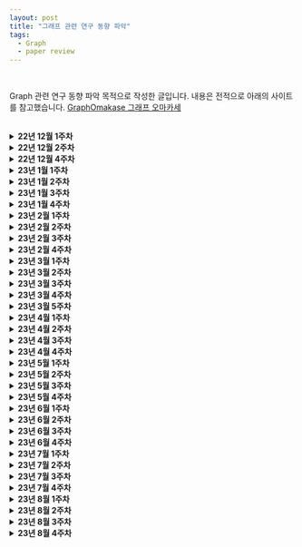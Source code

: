 ```yaml
---
layout: post
title: "그래프 관련 연구 동향 파악"
tags:
  - Graph
  - paper review
---
```


<br>

Graph 관련 연구 동향 파악 목적으로 작성한 글입니다. 내용은 전적으로 아래의 사이트를 참고했습니다. [GraphOmakase 그래프 오마카세](https://www.graphusergroup.com/tag/graphomakase/)

<br>

<details>
<summary><b>22년 12월 1주차</b></summary>
<div markdown="1">
    
  **Fair Multi-Stakeholder News Recommender System with Hypergraph ranking** [[https://arxiv.org/pdf/2012.00387.pdf](https://arxiv.org/pdf/2012.00387.pdf?ref=graphusergroup.com)]
  
  추천 시스템의 popularity bias라는 문제를 hypergraph 형태의 관계에 치중한 데이터를 활용해서 해소해보고자 시도한 논문
  
  **Social Recommendation System Based on Hypergraph Attention Network** [[https://downloads.hindawi.com/journals/cin/2021/7716214.pdf](https://downloads.hindawi.com/journals/cin/2021/7716214.pdf?ref=graphusergroup.com)]
  
  social 분야에서 hypergraph를 적용한 논문
  
  - 기존 graph 는 user-item, user-user와 같이 pair-wise하게 관계를 설정하고 추론하기에 복잡한 관계에 대해서는 한계점이 있다고 지적을 합니다. 그를 극복하기 위해 hypergraph 활용
  
  **Towards Better Link Prediction in Dynamic Graphs** [[https://medium.com/@shenyanghuang1996/towards-better-link-prediction-in-dynamic-graphs-cdb8bb1e24e9](https://medium.com/@shenyanghuang1996/towards-better-link-prediction-in-dynamic-graphs-cdb8bb1e24e9?ref=graphusergroup.com)]
  
  viz → dynamic network에서 엣지의 분포를 어떻게 시각화할지 고민하시던 분들에게 도움
  
  - TEA, TET plot 각각 2가지 시각화를 통해 dynamic network의 edge distribution 파악
  - 이를 통해, sampling strategy 를 기획하는것도 좋아보임
  - Dynamic network - link prediction 에 관심이 많으신 분들에게 도움
  
  **Weisfeiler and Leman Go Relational** [[https://arxiv.org/pdf/2211.17113.pdf](https://arxiv.org/pdf/2211.17113.pdf?ref=graphusergroup.com)]
  
  expressive-power, isomorphism checking
  
  그래프 데이터 특성상 모두 vertex 그리고 edge로 표현되기에, 직관적으로 바라보면 vertex가 내가 분석하려는 vertex인지, edge가 내가 분석하려는 edge인지 구별하기가 어렵습니다. 이 때, unique labeling, color 등 으로 판별을 할 수 있는 요소를 넣어줍니다.
  
  - isomorphism에 대해 궁금하셨으며, heterogeneous(이종그래프) modeling 에 대해 기획하고 있으신 분들이면 도움
  
  **Generalized Laplacian Positional Encoding for Graph Representation Learning** [[https://arxiv.org/pdf/2210.15956.pdf](https://arxiv.org/pdf/2210.15956.pdf?ref=graphusergroup.com)]
  
  임베딩 공간, 컴퓨터가 해당 데이터를 이해할 때 정보손실없이 잘 이해하게끔 돕기 위해 고안된 여러 방법 중 하나인 positional-encoding에 대해 이야기
  
  **A diffusion model for protein design** [[https://www.bakerlab.org/2022/11/30/diffusion-model-for-protein-design/](https://www.bakerlab.org/2022/11/30/diffusion-model-for-protein-design/?ref=graphusergroup.com)]
  
  60여장 가까이되는 백서를 통해 DDPM 즉, diffusion model with Graph(protein) 설명
  
  - Protein 관련해서 generated-model에 관심있으신 분들은 본 레퍼런스를 참조하셔서 진행하시면 많은 도움
  
  **LOG conference** [[https://logconference.org/](https://logconference.org/?ref=graphusergroup.com)]
  
  log conference, machine learning on graph에 특화된 컨퍼런스
  
  튜토리얼들을 주목해보시면 좋을것 같습니다. scalable-gnn , TF-GNN , symbol reasoning gnn 등 굉장히 practical 한 튜토리얼들이 여러분들을 기다리고 있습니다.

  <br>
    
</div>
</details>

<details>
<summary><b>22년 12월 2주차</b></summary>
<div markdown="1">    
    
  **Sequential Recommendation System 카카오 서비스 적용기** [[https://if.kakao.com/2022/session/8](https://if.kakao.com/2022/session/8?ref=graphusergroup.com)]
  
  웹툰(만화) , 브런치(글) 플랫폼에서 ‘sequential한 정보를 바탕으로 유저에게 추천을 해준다’라는 관점을 다룬 이야기
  
  - 웹툰, 브런치 각각의 도메인에 따라 time window 파라미터에 따라 모델의 성능이 좋아지고, 나빠지는지에 대한 이야기
  - 아래 GNN 을 접목한 추천시스템 레포가 있어 추가 전달드립니다. 도움되셨으면 합니다.
      - GNN with recsys [[https://github.com/wusw14/GNN-in-RS](https://github.com/wusw14/GNN-in-RS?ref=graphusergroup.com)]
  
  **Motifs-based Recommender System via Hypergraph Convolution and Contrastive Learning** [[https://arxiv.org/pdf/2109.00676.pdf](https://arxiv.org/pdf/2109.00676.pdf?ref=graphusergroup.com)]
  
  기존의 node-node(pair-wise) pattern mining이 아닌, node-(mutli)node pattern mining의 장점을 recommender system에서 활용해보고자 시도한 논문
  
  - purchase(특정 아이템을 동시에 구매하였으나, 교류가 없는 유저) , joint(특정 아이템을 동시에 구매하였으며, 교류가 있는 유저), social(평소 교류가 있는 유저들 모임) 3가지 종류의 모티프에서 발생하는 정보를 활용해서 추천시스템에 적용
  - 준지도학습 , 모티프 , 하이퍼그래프, 추천시스템 그리고 gnn 에 대해 관심있으신분들은 본 논문을 통해 컴팩트하게 이해하실 수 있을거라 생각되어 추천
  
  **Mining Social-Network Graphs** [[http://infolab.stanford.edu/~ullman/mmds/ch10n.pdf](http://infolab.stanford.edu/~ullman/mmds/ch10n.pdf?ref=graphusergroup.com)]
  
  practical graph mining , 복잡계 네트워크 혹은 그래프마이닝의 원론적인 테크닉으로부터 발생한 수치들이 어떻게 해석되는지에 대해 이해하고 싶으신 분들. (특히, 커뮤니티 디텍션 알고리즘 및 spectral clustering , lapalcian matrix 가 어떻게 활용되는지 궁금하신분들)
  
  - 양이 상당합니다. 마지막 부분의 conclusion 요약 버전을 읽어보신후, 관심있는 부분을 골라보시는걸 추천
  
  **Session-based Recommendation with Hypergraph Attention Networks** [[https://arxiv.org/abs/2112.14266](https://arxiv.org/abs/2112.14266?ref=graphusergroup.com)]
  
  세션마다의 정보들을 하이퍼그래프 형태로 만들어 준 뒤, 추천시스템에 활용해보는 논문
  
  - Session-based task: 유저가 다음 세션에 어떤 행동 (구매 , 찜 등) 을 할지 이전 세션에서의 유저 행동을 분석해서 추론하는 문제
  - 이 때 세션에서 발생하는 정보를 contextual information이라 부름
  - Session-based 과 hypergraph combinatioin, dynamic graph vs. hypergraph 관점에 대해 호기심이 있으신 분들에게 추천
  
  **You Can Have Better Graph Neural Networks by Not Training Weights at All: Finding Untrained GNNs Tickets** [[https://openreview.net/forum?id=dF6aEW3_62O](https://openreview.net/forum?id=dF6aEW3_62O&ref=graphusergroup.com)]
  
  untrained subnetwork 를 efficient 하게 추출하는 방법을 제안한 논문
  
  모델의 weight가 잘 학습된 subnetwork를 찾는 방식에 대해 언급
  
  - graph 데이터 측면에서의 한계점인 sparsity 을 극복하면서 어떻게 성능을 유지하는지에 대한 방법 또한 언급
  
  **굉장히 흥미로운 논문인지라 관심사 불문하고 한 번 읽어보시는 것을 추천드립니다.**
  
  - 현업에서 GNN 을 적용하기 위해 최적의 network 만을 추출하는 것에 관심있으신분들 , over-smoothing 문제 때문에 골머리를 앓고 계시는 분들 에게 추천
  
  **Neighborhood-aware Scalable Temporal Network Representation Learning** [[https://openreview.net/pdf?id=EPUtNe7a9ta](https://openreview.net/pdf?id=EPUtNe7a9ta&ref=graphusergroup.com)]
  
  - link prediction 에서 고질적인 문제죠. temporary, time-wise 등 시간에 따라 변형되는 그래프의 structural information 을 어떻게 다룰것인지에 대해 다룬 논문
  - dynamic graph representation learning 그리고 link prediction task 에 대해 관심있으신분들에게 추천

  <br>
    
</div>
</details>

<details>
<summary><b>22년 12월 4주차</b></summary>
<div markdown="1">     
    
  **TGL: A General Framework for Temporal GNN Training on Billion-Scale Graphs**
  
  billion-scale 을 가진 그래프들을 어떻게 학습하고 추론할지에 대해 많이 고민하실텐데요. 그 가이드라인 , 레퍼런스로써 좋은 참고서가 될 논문
  
  - node memory, attention aggregator, temporal sampler 그리고 multi-gpu(parallel-sampling)을 어떻게 하는지등 현업에서 마주하실 많은 고민들을 본 논문에서 명쾌하게 풀어내고 있습니다.
  - 논문을 읽다보시면, binary search, pointer 등의 데이터 자료구조 측면에서 접근하는 섹션이 간간이 있기에 디테일한 이해를 원하신다면 잠시 데이터 자료구조를 복습하고 오시는걸 추천
  
  **APAN: Asynchronous Propagation Attention Network for Real-time Temporal Graph Embedding**
  
  MLops 관련 lecture 인 cs329S 공부 중 발견한 논문입니다. 저도 내년 사이드 프로젝트로 gnn with web deployment해보는 게 목표라 되게 반가웠고, 독자분들 절반가까이 현업에 계신분들이시기에 도움되실거라 생각되어 준비
  
  ‘since users cannot tolerate the high latency of neighbor query in a giant graph database, deploying a synchronous CTDG model in online payment platform is almost worthless’ 라는 어절을 논문에 명시해놓은만큼 산업 관점에서 잘 풀어낸 논문
  
  **Residual Network and Embedding Usage: New Tricks of Node Classification with Graph Convolutional Networks**
  
  node-classification 에서의 Efficiency trick들을 모아놓은 논문
  
  baseline 을 구현 후 성능이 마음에 들지 않을 때 참고하시면 좋을 논문
  
  **Pay Attention to MLPs**
  
  transformer 구조가 딥러닝 model에서 hegemony 를 가지고 있다고 표현해도 과언이 아닐만큼 많은 산업에서 활용되고 있음
  
  transformer의 핵심 정보인 positional encoding을 spatial gating unit이라는 개념으로 대체한다는 아이디어가 주인 논문
  
  **Large Scale Learning on Non-Homophilous Graphs: New Benchmarks and Strong Simple Methods**
  
  복잡계 네트워크에서 네트워크 데이터 분석할 때, 주로 활용되는 지표 중 하나인 homophily를 large scale gnn에 차용한 논문
  
  homophily에 의존적인 데이터들은 주변 이웃의 정보로부터 많은 영향을 받는다는 문제를 해결하기위해, 노드의 정보와 그래프 구조적 정보를 각각 독립 적용한다는게 본 아이디어의 핵심
  
  - **homophily**를 간단하게 말씀드리면, ‘유유상종’ 이라고 보시면 되겠습니다. 이를 네트워크 데이터에서 생각해보면 ‘비슷한 사람(노드)들 끼리는 연결(link)되어 있을것이다.’ 라고 가정하며 측정하는 지표

  <br>
    
</div>
</details>

<details>
<summary><b>23년 1월 1주차</b></summary>
<div markdown="1">    
    
  **Scalable Graph Transformers for Million Nodes**
  
  message passing을 hopbyhop으로 진행하며 information resort 가 필요한 gnn 대비(local feature aggregation), all feature aggregation이 가능한 graph transformer는 local + global feature aggregation이 모두 가능하단 거죠. 이를 통해, “over-squashing 문제와 graph task flexibility 에서 강력하다.”라고 말합니다.
  
  - 논문을 구체적으로 이해하기 위해서는 Transformer, Performer, gumble-softmax, etc.. 수학적인 테크닉이 많이 반영되어있기에, ‘이런 아키텍쳐가 있구나~ 그래프의 global feature를 반영하기 위해 다양한 시도들이 있구나’라는 측면으로 가볍게 보시는 걸 추천
  
  **BGL: GPU-Efficient GNN Training by Optimizing Graph Data I/O and Preprocessing**
  
  GPU-efficient를 위해 feature retrieving과 subgraph sampling(neighborhood sampling)을 어떻게 할 것인가에 대해 기술한 논문
  
  - data I/O size (batch 마다 subgraph 를 가져오고 , 그 subgraph 의 node feature를 가져와야 함)는 굉장히 큰 반면에, 모델 (GraphSAGE는 node sampling 이후 mean 등 parameter가 적음.)은 가볍다. 그렇기에 huge gap이 발생하면서 효율적으로 연산하지 못한다는 것을 문제로 정의하고, 그것을 해결하기 위한 방식을 제안
  - 내용이 워낙 방대하고, 컴퓨터 공학에 대한 사전 지식이 많이 필요하여 읽으실 때 다소 지루하시고 어렵다고 생각하실 수도 있겠습니다. 허나, 그만큼 최적화에 대한 지식을 잘 나타낸 아이디어로써 충분한 가치가 있기에 graph, scalability 등에 관심 있으신 분들은 읽어보시는 걸 추천
  
  **Using Graph Learning for Personalization**
  
  Graph를 Recommender system 에 적용하면 어떤 점이 유리한지 그리고 해외 유수 기업들은 어떻게 적용을 하고 있는지에 대해 친절하게 설명
  
  - GNN이 많은 관심을 받고 있는데 왜 유독 추천 시스템에서 많이 언급되는가?라는 호기심이 있으신 분들에게 추천
  
  **Chartalist: Labeled Graph Datasets for UTXO and Account-based Blockchains**
  
  블록체인의 transparency database의 형태가 결국 linked list 이기에, 연결로써 자산들의 흐름을 분석할 수 있다는 거죠. 그리하여, graph 의 장점인 노드-노드를 지갑-지갑 등으로 맵핑해서 활용하면 효율적이기에 주로 graph 측면으로 접근하곤 합니다.
  
  - financial network analysis를 해보고 싶었으나 여러 한계들 때문에 보류하셨던 분들에게 좋을 것 같습니다.
  
  **ItemSage: Learning Product Embeddings for Shopping Recommendations at Pinterest**
  
  산업에서 적용하고 있는 gnn 의 대표적 사례인 ‘PINSAGE’에 대해 다들 알고 계실텐데요. 그 모델을 좀 더 향상시키기 위해 트랜스포머 구조를 차용한 아이디어
  
  **Next-item Recommendation with Sequential Hypergraphs**
  
  추천 영역에서 하이퍼그래프가 어떤식으로 활용이 되는지를 기술
  
  - 유저의 행동 발생 전/후에 대해서의 중요성에 대해 언급하며, 그 전/후(window , Time Granularity) 를 파악하는게 핵심이며, 그 context를 하이퍼그래프를 통해 추출하는것이 좋다 라고 주장

  <br>
    
</div>
</details>

<details>
<summary><b>23년 1월 2주차</b></summary>
<div markdown="1">
    
  **Anomaly Detection in Multiplex Dynamic Networks: from Blockchain Security to Brain Disease Prediction** [[https://openreview.net/pdf?id=UDGZDfwmay](https://openreview.net/pdf?id=UDGZDfwmay&ref=graphusergroup.com)]
  
  Anomaly detection with GNN 아이디어 입니다. brain, blockchain, 추천, 협업 에서 발생하는 anomaly edge interaction을 unsupervised manner로 해결해본다가 논문의 노벨티
  
  - 되게 심플한 아이디어 입니다. 현업에서 구현하기에도 별 무리없어보이기에, anomaly deteciton with gnn에 대한 니즈가 있으신분들을 이를 베이스라인으로 잡고 진행해보시는게 어떨까 싶네요.
  
  **Influencer Detection with Dynamic Graph Neural Networks** [[https://openreview.net/pdf?id=LJeEO2lC_6](https://openreview.net/pdf?id=LJeEO2lC_6&ref=graphusergroup.com)]
  
  비즈니스 관점에서 dynamic graph를 어떻게 활용해볼 것인지에 대한 고민을 토대로 gnn을 활용한 사례 및 아이디어
  
  **Time-Evolving Conditional Character-centric Graphs for Movie Understanding** [[https://openreview.net/pdf?id=NXnSr_uXgh](https://openreview.net/pdf?id=NXnSr_uXgh&ref=graphusergroup.com)]
  
  데이터 적용 도메인이 특이한 논문입니다. ‘특정 비디오 내에서 사물 과 사람 간의 관계’를 그래프로 표현하여 VQA(video question answering) 문제를 해결해보고자 접근한 논문
  
  - 그래프 형식의 데이터 뿐만 아니라, 텍스트 이미지 등의 데이터로부터 관계를 부여하여 성능향상을 꾀하는 아이디어들이 유명 학회에서 심심치 않게 보이곤 하는데요. 그만큼 데이터 간의 edge(관계)를 어떻게 부여해야 합리적인지 효과적인지에 대한 논의 또한 중요해 보입니다. 주로 attention score를 통해 그 중요도를 산출하고 edge를 generation해주곤 하는데요. 관심있으신분들은 [zero-shot knowledge graph vqa] 키워드로 검색해보시는걸 추천드립니다.
  
  **Hypernetwork science via high-order hypergraph walks** [[https://epjdatascience.springeropen.com/articles/10.1140/epjds/s13688-020-00231-0](https://epjdatascience.springeropen.com/articles/10.1140/epjds/s13688-020-00231-0?ref=graphusergroup.com)]
  
  하루에 모두 정독하기보다 하이퍼그래프를 분석 그리고 예측으로 활용해보고 싶다 하실때, 필요한 부분만 보시는걸 추천
  
  - network science 측면에서 자주 언급되는 centrality measurement, component 등과 같은 요소들이 그대로 적용되어 있으며, 그 요소들의 값이 산출되었을 때 어느 의미를 가지고 있는지, 그리고 pair-wise(vanilla network)일 때랑 어느 차이가 있는지 등을 잘 설명
  
  **PyTorch + Rapids RMM: Maximize the Memory Efficiency of your Workflows** [[https://medium.com/rapids-ai/pytorch-rapids-rmm-maximize-the-memory-efficiency-of-your-workflows-f475107ba4d4](https://medium.com/rapids-ai/pytorch-rapids-rmm-maximize-the-memory-efficiency-of-your-workflows-f475107ba4d4?ref=graphusergroup.com)]
  
  Rapids 계열 라이브러리를 활용하곤 있으나, 간간이 등장하는 OOM 문제를 겪는 분들에게 도움이 될만한 글
  
  - 특히, gnn를 활용해서 multi-modal learning를 진행하시려는 분들은 각기 다른 feature들을 node feature혹은 edge feature로 주입하는과정을 겪으실 텐데요. 이 때, 활용하시면 좋을 것 같습니다.

  <br>
    
</div>
</details>

<details>
<summary><b>23년 1월 3주차</b></summary>
<div markdown="1">
    
  **Examining graph neural networks for crystal structures: limitations and opportunities for capturing periodicity** [[https://arxiv.org/abs/2208.05039](https://arxiv.org/abs/2208.05039?ref=graphusergroup.com)]
  
  원자 배열의 중요성에 대해 강조하며 material 산업에서의 GNN의 역할에 대해 논의
  
  - 과연 GNN이 기존 human-designed descriptors의 특성 정량화를 잘 할 것인지가 주 research question
  - material, physics에 관심있는 분들이 보시면 좋을 논문 같습니다. 왜 gnn이 lattice 구조에서 강한가부터 시작해서 어떤 요소들이 prediction에 유리한지와 같은 전반적인 청사진을 파악하기에 좋은 논문이라 생각
  
  **On the Ability of Graph Neural Networks to Model Interactions Between Vertices** [[https://arxiv.org/abs/2211.16494](https://arxiv.org/abs/2211.16494?ref=graphusergroup.com)]
  
  기존에는 어떤 vertex가 removed되었을 때, prediction performance가 오르고 내리고를 관찰하며 중요도를 산정했다면, 본 논문에서는 verte를 연결하는 edge의 중요도를 산정하기 위한 아이디어를 제시
  
  - Walk Index Sparsification(WIS) 라는 아이디어
  - large graph dataset (w GNN model training) 을 효율적으로 적용하기 위해 고민하고 계신 분들에게 도움
  
  **Temporal Graph Learning in 2023** [[https://towardsdatascience.com/temporal-graph-learning-in-2023-d28d1640dbf2](https://towardsdatascience.com/temporal-graph-learning-in-2023-d28d1640dbf2?ref=graphusergroup.com)]
  
  dynamic, temporal graph의 기본서라 생각해도 될만큼 핵심 내용들을 잘 정리해놓은 포스팅입니다.
  
  - 그래프 형태의 데이터에서 시간에 대한 정보도 반영되어 있을 때, 어떤 접근법이 좋을지 고민하고 계신 분들에게 도움
  
  **Multi-behavior Recommendation with Graph Convolutional Networks** [[https://peterjin.me/Multi-behaviour](https://peterjin.me/Multi-behaviour?ref=graphusergroup.com) Recommendation with Graph Convolutional Networks.pdf]
  
  유저의 다양한 행동들을 그래프 형태로 표현하여 추천시스템에 활용
  
  - 다양한 행동들이라 함은 정의하기에 따라 무수히 많겠으나 여기에선 click, cart, purchase 3가지만을 선정하여 적용
  - 이 논문에서 주의깊게 보면 좋을 포인트는 1. 다양한 행동들이 유저의 추천에 어떻게 기여하는가에 대한 논리 전개 2. user-item graph 뿐만아니라, item-item graph를 설계하여 대체재, 보완재 측면으로 접근하는 논리 이상 두 가지를 유의깊게 보시고 적용하시면 좋을 것 같습니다.

  <br>
    
</div>
</details>
    
<details>
<summary><b>23년 1월 4주차</b></summary>
<div markdown="1">    
    
  **Static and dynamic robustness**(출처 : Boccaletti, Stefano, et al. "Complex networks: Structure and dynamics." *Physics reports* 424.4-5 (2006): 175-308.APA)
  
  네트워크 지식 중 ‘robustness’에 대한 설명 
  
  **Graph Fusion in Reciprocal Recommender Systems** [[https://ieeexplore.ieee.org/stamp/stamp.jsp?arnumber=10025747](https://ieeexplore.ieee.org/stamp/stamp.jsp?arnumber=10025747&ref=graphusergroup.com)]
  
  reciprocal recommender system
  
  이커머스에서의 추천시스템은 유저-아이템 간의 ‘클릭’ 여부를 label로 두고 prediction 했다면, reciprocal recommender system 는 유저-유저 간의 ‘matching’ 여부를 label 로 둡니다. 상호작용이 발생하느냐 아니냐 로 구별하실수 있을거 같네요.
  
  - 아이디어가 심플하고 흥미로워서 소개시켜 드립니다. 특히, negative sampling 을 여기에선 어떻게 했을지 유념하시면서 논문 보시는걸 추천
  
  **Feature selection: Key to enhance node classification with graph neural networks** [[https://ietresearch.onlinelibrary.wiley.com/doi/pdf/10.1049/cit2.12166](https://ietresearch.onlinelibrary.wiley.com/doi/pdf/10.1049/cit2.12166?ref=graphusergroup.com)]
  
  GNN의 성능을 높이고자 selector과 classifier model를 joint learning하는 아키텍쳐를 제안
  
  - 본 논문의 재미 포인트는 머신러닝 입문에서 주로 배우는 lasso RFE 등을 feature selection baseline 으로 두고 실험비교를 하는 파트
  - 참고로 future work에서 저자가 한계점을 언급하는 부분이 있는데, 한 번 재미삼아 구현해보시는 걸 추천
  
  **Everything is Connected: Graph Neural Networks** [[https://arxiv.org/pdf/2301.08210.pdf](https://arxiv.org/pdf/2301.08210.pdf?ref=graphusergroup.com)]
  
  GNN 의 핵심을 담아놓은 논문입니다. 평소 주변분들에게 GNN이 무엇인지 설명하고 싶으셨던 분들이 참고하시면 너무나도 좋을 리소스
  
  - GNN의 한계점부터 왜 graph data 인지 그리고 gnn 을 공부하고 있는데 자꾸 expressive power 라는 단어가 나오는지 의문이 있으셨던 분들이시라면 그 호기심을 단번에 해소해 줄 논문
  - 역시 고수답게 어려운 개념들을 명쾌하고 간결하고 무엇보다도 쉽게 설명되어 있어 두고 두고 되새김할 논문이라 생각
  
  **Understanding Graph based similarity: Simrank, Simrank++** [[https://medium.com/@ksdave/understanding-graph-based-similarity-simrank-simrank-91619c88c336](https://medium.com/@ksdave/understanding-graph-based-similarity-simrank-simrank-91619c88c336?ref=graphusergroup.com)]
  
  structural similarity의 대명사 Simrank가 업그레이드
  
  **Simrank**: 노드간 neighbor/connection 가 얼마나 비슷한지 측정
  
  - link analysis 하실때, pagerank 를 baseline 으로 importance 측정하셨던 분들에게 재미난 소식이 될 수도 있겠네요! Simrank 한 번 적용해보시는 걸 추천
  
  **conference** [[https://www2023.thewebconf.org/program/tutorials/](https://www2023.thewebconf.org/program/tutorials/?ref=graphusergroup.com)]
  
  너무나도 재밌는 튜토리얼들이 한가득인 WWW2023 소식
  
  하이퍼그래프 definition부터 application까지 broadly한 범위를 다룹니다
  
  추가로, Continual graph learning. , Lifelong learning Cross-domain Recommender Systems. Towards Out-of-Distiribution Generalization on Graphs. 튜토리얼까지
  
  **시즌한정메뉴. BIG GRAPH DATA with PyG** [[https://towardsdatascience.com/building-efficient-custom-datasets-in-pytorch-2563b946fd9f](https://towardsdatascience.com/building-efficient-custom-datasets-in-pytorch-2563b946fd9f?ref=graphusergroup.com)]
  
  1. 노드와 노드가 어떻게 연결되어있는지 src, dst 2가지 컬럼으로 구성되어있는 edge csv 파일
  2. 노드가 어떤 feature 을 가지고 있는지 node csv 파일
  
  간단하지만, 대용량 파일을 한꺼번에 올리려고 시도하실때 OOM 오류와 만나게 됩니다.
  
  이전 load csv 에서는 load 해주고 Data 형태로 바꿔주는 과정에서 OOM이 발생하는데요. 그 과정을 효율적으로 진행하기 위해 InMemoryDataset방식을 활용합니다.
  
  - customized dataset이 이해가 잘 안된다 싶으시면 이 블로그를 추천드립니다. 특히 Dataset, Dataloader 이 뭐가 다르며, 무슨 요소때문에 memory efficient가 되는지 유념하시면서 보시는 걸 추천

  <br>
    
</div>
</details>

<details>
<summary><b>23년 2월 1주차</b></summary>
<div markdown="1">
    
  static and dynamic robustness Dynamic 편
  
  **NodeAug: Semi-Supervised Node Classification with Data Augmentation** [[https://dl.acm.org/doi/abs/10.1145/3394486.3403063](https://dl.acm.org/doi/abs/10.1145/3394486.3403063?ref=graphusergroup.com)]
  
  그래프에서의 데이터 증강
  
  - node attribute와 graph structure를 변형해주며 graph augmentation 진행
  - subgraph mini-batch training을 통해 large graph에서 어떤 식으로 training하면 좋을지에 대한 이야기
  - 모든 data agumentation 이 만능이 아니라는 관점을 견지하시고 보시면 재밌는 아이디어까지 이어질 것 같습니다 🙂
  
  **ByteGraph: A Graph Database for TikTok**
  
  [[https://www.mydistributed.systems/2023/01/bytegraph-graph-database-for-tiktok.html?m=1](https://www.mydistributed.systems/2023/01/bytegraph-graph-database-for-tiktok.html?m=1&ref=graphusergroup.com)]
  
  많은 실시간 데이터를 관리하기 위해 직접 만든 데이터베이스 소개 **(ByteGraph)**
  
  - Low latency, high scalability 두 조건들을 만족하기 위해 1. Edge-tree 2. Adaptive optimization 3. geographic replication 요소들을 중점으로 데이터베이스 설계
  - Production 레벨에서 중요한 high scalablilty , low latency 요소를 어떻게 설계하는지 궁금하셨던 분들에게 유용한 레퍼런스
  
  **NFT Wash Trading in the Ethereum Blockchain** [[https://arxiv.org/pdf/2212.01225.pdf](https://arxiv.org/pdf/2212.01225.pdf?ref=graphusergroup.com)]
  
  유저 간 담합을 통해 NFT의 가격을 상승시키는 행위가 주로 어떤 식으로 나타나는지에 대해 다룬 논문
  
  - 복잡계 네트워크 지식 활용됨
  - overview를 잘 기술한 논문
  
  **ZeRO: Memory Optimizations Toward Training Trillion Parameter Models** [[https://arxiv.org/pdf/1910.02054.pdf](https://arxiv.org/pdf/1910.02054.pdf?ref=graphusergroup.com)]
  
  parallelism에 대해 논의하며 과연 data parallelism이 model training에 긍정적인 영향을 줄 것인가에 대해 논의하는 논문
  
  - Pipeline parallelism , Model parallelism , Cpu offloading 등 전문가들의 다양한 실험과 해석들이 총 집합
  
  **big graph with 모델**
  
  모델을 통해 big graph 를 다루는 방식
  
  **Recent Advances in Efficient and Scalable Graph Neural Networks** [[https://www.chaitjo.com/post/efficient-gnns/#scalable-and-resource-efficient-gnn-architectures](https://www.chaitjo.com/post/efficient-gnns/?ref=graphusergroup.com#scalable-and-resource-efficient-gnn-architectures)]
  
  feature aggregation 에서 과도한 memory overhead 가 발생하므로 그것들을 pre-computation 해서 MLP (linear-layer) 에 태우면 light 하다 라는 맥락
  
  - GNN ML 엔지니어가 목표라면 필독 해야할 블로그
      - 다양한 엔지니어링 스킬 그리고 practical 그래프 임베딩 논문들 수록

  <br>
    
</div>
</details>
    
<details>
<summary><b>23년 2월 2주차</b></summary>
<div markdown="1">    
    
  **Unleashing ML Innovation at Spotify with Ray** [[https://engineering.atspotify.com/2023/02/unleashing-ml-innovation-at-spotify-with-ray/](https://engineering.atspotify.com/2023/02/unleashing-ml-innovation-at-spotify-with-ray/?ref=graphusergroup.com)]
  
  Graph learning 을 recommendation system 에 어떻게 적용하고 있는지 궁금하고 계셨을 분들에게 도움이 되겠네요. RAY + PyG 의 형태로 활용됩니다.
  
  - Production level에서 GNN이 활용되기 어려울거라 생각했던 이유들인 subgraph sampling, batch training이 Ray를 통해 해결해서 실제 배포까지 된다는 사실
  
  **Search behavior prediction: A hypergraph perspective** [[https://www.amazon.science/publications/search-behavior-prediction-a-hypergraph-perspective](https://www.amazon.science/publications/search-behavior-prediction-a-hypergraph-perspective?ref=graphusergroup.com)]
  
  bipartite graph: 고객이 쇼핑을 하며 무슨 행동을 하는지 표현할 때 효과적인 구조
  
  - Disassortative, Long-Tail Distribution 문제를 해결하고자 시도
  - 추천시스템에서 hypergraph를 도입하는 추세
  
  **Kumo - why graph is advantage in FDS industry** [[https://kumo.ai/ns-newsarticle-using-graph-learning-to-combat-fraud-and-abuse](https://kumo.ai/ns-newsarticle-using-graph-learning-to-combat-fraud-and-abuse?ref=graphusergroup.com)]
  
  Kumo, FDS에서 왜 Graph가 적절한지에 대해 이야기
  
  - Rule based → traditiaonl ML → Graph 까지 기술이 잘 되어있습니다.
  
  **T2-GNN: Graph Neural Networks for Graphs with Incomplete Features and Structure via Teacher-Student Distillation** [[https://arxiv.org/pdf/2212.12738.pdf](https://arxiv.org/pdf/2212.12738.pdf?ref=graphusergroup.com)]
  
  경량화 엔지니어링 스킬 중 Knowledge distillation를 GNN에 어떻게 대입하는지에 대해 이야기
  
  - knowledge distillation task에서는 node feature를 잘 나타내는게 중요하다라는 사실을 실험 결과를 근거로 알 수 있습니다.
  
  **Complex systems in the spotlight: next steps after the 2021 Nobel Prize in Physics** [[https://iopscience.iop.org/article/10.1088/2632-072X/ac7f75/pdf](https://iopscience.iop.org/article/10.1088/2632-072X/ac7f75/pdf?ref=graphusergroup.com)]
  
  재미로 보시면 좋을거 같네요. 복잡계 네트워크의 next step 에 대해 물리학계에서 저명한 분들이 언급하신 내용입니다.
  
  - 향후 학계가 어떤식으로 흘러갈지 유추할 수 있는 힌트들이 마구마구 적혀있기에, 연구 방향성을 잡으실 때 유용하실거라 생각되네요.
  
  **Big graph with 리소스**
  
  **Quiver** [[https://github.com/quiver-team/torch-quiver](https://github.com/quiver-team/torch-quiver?ref=graphusergroup.com)] [[https://www-fourier.ujf-grenoble.fr/~mbrion/notes_quivers_rev.pdf](https://www-fourier.ujf-grenoble.fr/~mbrion/notes_quivers_rev.pdf?ref=graphusergroup.com)]
  
  PyG base performance 를 대폭 향상시킨 프로젝트
  
  - 1. GPU accelerated(NVIDIA 네트워크 통신 최적화) 2. torch-Quiver 만의 그래프 데이터 구조 3. 효율적인 aggregation 을 위한 알고리즘 4. 최적화된 그래프 알고리즘 등이 그 성능 향상의 비법
  
  **PyG-lib** [[https://pyg-lib.readthedocs.io/en/latest/modules/ops.html](https://pyg-lib.readthedocs.io/en/latest/modules/ops.html?ref=graphusergroup.com)]
  
  pyg-lib 와 torch-scatter, gather 은 모두 pip install 로 설치하면 적용되는 low-level module입니다. 허나 pyg-lib를 활용하게 된다면 더욱 gpu 친화적인 low-level로써 성능 향상을 기대할 수 있습니다.
  
  **Memory-Efficient Aggregations** [[https://pytorch-geometric.readthedocs.io/en/latest/advanced/sparse_tensor.html](https://pytorch-geometric.readthedocs.io/en/latest/advanced/sparse_tensor.html?ref=graphusergroup.com)]
  
  dense-graph 나 large-graph 에서 gather-scatter 은 물리적으로 메모리 공간을 많이 차지합니다. 이를 sparse-tensor[[https://arxiv.org/abs/1803.08601](https://arxiv.org/abs/1803.08601?ref=graphusergroup.com)] 활용해서 해결합니다.
  
  **EXACT: Scalable Graph Neural Networks Training via Extreme Activation Compression** 
  
  [[https://openreview.net/forum?id=vkaMaq95_rX](https://openreview.net/forum?id=vkaMaq95_rX&ref=graphusergroup.com)] [code: [https://github.com/warai-0toko/Exact](https://github.com/warai-0toko/Exact?ref=graphusergroup.com)]
  
  Quantized를 통해 데이터를 압축시켜줌으로서, 성능 개선을 이끌어냅니다.

  <br>
    
</div>
</details>
    
<details>
<summary><b>23년 2월 3주차</b></summary>
<div markdown="1">     
    
  **Graph Neural Networks Go Forward-Forward modeling** [[https://arxiv.org/pdf/2302.05282.pdf](https://arxiv.org/pdf/2302.05282.pdf?ref=graphusergroup.com)]
  
  ‘Backward 를 Forward 로 대체한다’라는 참신한 아이디어를 적용한 논문
  
  - 본 논문의 핵심: 1. label encoding 2. Goodness function of a graph 3. Inference without backprop
  - large , big 같은 대용량 학습 트렌드에서 새로운 관점을 제시할 수 있는 논문
  
  **On the Connection Between MPNN and Graph Transformer** [[https://arxiv.org/abs/2301.11956](https://arxiv.org/abs/2301.11956?ref=graphusergroup.com)]
  
  Why graph transformer? 라는 질문에 답할 수 있는 여러 테크닉들이 담겨있습니다. 더불어, Graph Transformer 관점들을 적용한 GPS , Graphhormer 등 sota 들과 비교한 부분이 흥미롭습니다.
  
  - graph transformer 를 기반으로 논문을 작성하고 싶으시거나 , 왜 Transformer 에서 positional encoding , self attention 가 중요한지 궁금하거나 수학적으로 음미하고 싶으신 분들께서 보시면 좋을 논문
  
  **A GENERALIZATION OF VIT/MLP-MIXER TO GRAPHS** [[https://arxiv.org/pdf/2212.13350.pdf](https://arxiv.org/pdf/2212.13350.pdf?ref=graphusergroup.com)]
  
  graph 분야에서 중요하게 생각되는 over-squashing , long-range dependency 두가지 문제를 MLP mixer 기술로 해결해보고자 시도
  
  - 여러모로 기발한 기술들이 많이 들어간 논문
  
  **An Introduction to Topological Data Analysis: Fundamental and Practical Aspects for Data Scientists** [[https://www.frontiersin.org/articles/10.3389/frai.2021.667963/full](https://www.frontiersin.org/articles/10.3389/frai.2021.667963/full?ref=graphusergroup.com)]
  
  네트워크 분석을 통해 topology를 해석하는 방식이 아닌 위상 수학 topology analysis를 통해 topology를 어떻게 접근하는지에 대한 자료
  
  - 아마도 3D + graph를 공부하시는 분들에게 많은 도움

  <br>
    
</div>
</details>

<details>
<summary><b>23년 2월 4주차</b></summary>
<div markdown="1">
    
  **Breaking the Limit of Graph Neural Networks by Improving the Assortativity of Graphs with Local Mixing Patterns** [[https://arxiv.org/pdf/2106.06586.pdf](https://arxiv.org/pdf/2106.06586.pdf?ref=graphusergroup.com)]
  
  동질성(Assortativity)
  
  - data-centric 관점에서 잘 풀어 놓은 논문입니다. 다 읽어보고 나시면 graph embedding model이 아닌 graph pattern, graph distribution 그리고 graph modeling이 얼마나 중요한지에 대해 체감하시게 될 거라 생각됩니다.
  - GNN vs. local assortativity라는 섹션에서 모델 vs. 데이터 관점에서 접근한 굉장히 흥미로운 부분도 존재
  - GNN도 좋지만, 학습하는 데이터에 대한 중요성 garbage in, garbage out을 다시 한 번 깨닫게 하는 논문
  
  **GraphPrompt: Unifying Pre-Training and Downstream Tasks for Graph Neural Networks** [[https://arxiv.org/pdf/2302.08043.pdf](https://arxiv.org/pdf/2302.08043.pdf?ref=graphusergroup.com)]
  
  chatGPT 붐으로 인해 프롬프트 엔지니어링이 이전 대비 굉장한 관심을 받고 있는 추세인 가운데 그래프 분야에서도 프롬프트 엔지니어링 스킬을 적용한 논문이 등장
  
  - Pre-training weight를 활용하기 위한 스킬인 fine-tuning 이 자연어 처리 분야에서는 잘 작동하나, 그래프 분야에서는 만족할만한 성능을 이끌어내지 못했음을 한계점으로 언급하며 prompt 컨셉을 제시
  - 그래프 분야에서 pretraining 이란 MPNN 모델 기반으로 모든 노드 링크 그래프 3가지 방식을 모두 학습해주는 방식이 정석처럼 여겨지곤 했었는데요. 여기에서도 노드 링크 그래프 structure wise 라는 관점을 동일하나, pattern specific 을 위해 vector similarity 를 활용한 아이디어가 참신하다고 생각되는 논문입니다.
  
  **Simplifying Subgraph Representation Learning for Scalable Link Prediction** [[https://arxiv.org/pdf/2301.12562.pdf](https://arxiv.org/pdf/2301.12562.pdf?ref=graphusergroup.com)]
  
  링크 예측 작업에서 발생하는 확장성 문제를 해결하기 위해, 서브그래프 및 확산 연산자를 활용
  
  - 서브그래프 추출을 통해 예측할 링크가 서브그래프에 존재하는지, 존재하지 않는지 그리고 존재한다면 근처 k-hop과 교류(diffusion)가 발생할 때, 임베딩 값이 어떻게 변화되는지를 중점적으로 확인
  - 메시지 패싱을 확산 연산자로 대체한다는 관점에서 매우 흥미로웠던 논문
  - 또한 샘플링 전략에서 PoS(power of subgraph)와 SoP(subgraph of power)를 언급하며 각각의 차이와 장단점에 대해 언급한 부분도 흥미로웠습니다.
  
  **LINE: Large-scale Information Network Embedding** [[https://arxiv.org/pdf/1503.03578.pdf](https://arxiv.org/pdf/1503.03578.pdf?ref=graphusergroup.com)]
  
  대표적인 large-scale graph embedding 기술인 LINE은 네트워크 내에서 직접적으로 연결되어 있는 노드뿐만 아니라, 공통 이웃을 가지고 있는 간접연결 노드들의 구조적 특성을 모두 임베딩에 담고자 시도한 논문
  
  - First-order와 second-order라는 단어를 통해 기술들을 설명
  - second-order에서 negative sampling을 적용해서 model optimization까지 어떻게 이루어지는지를 살펴보는 것이 흥미로울 것입니다. optimization시에는 asynchronous stochastic gradient algorithm을 활용하는데, 이때 continuous weight → discrete weight로 전환하는 방식이 굉장히 흥미롭습니다.

  <br>
</div>
</details>

<details>
<summary><b>23년 3월 1주차</b></summary>
<div markdown="1">

  <br>
</div>
</details>

<details>
<summary><b>23년 3월 2주차</b></summary>
<div markdown="1">

  <br>
</div>
</details>

<details>
<summary><b>23년 3월 3주차</b></summary>
<div markdown="1">

  <br>
</div>
</details>

<details>
<summary><b>23년 3월 4주차</b></summary>
<div markdown="1">

  <br>
</div>
</details>

<details>
<summary><b>23년 3월 5주차</b></summary>
<div markdown="1">

  <br>
</div>
</details>

<details>
<summary><b>23년 4월 1주차</b></summary>
<div markdown="1">

  <br>
</div>
</details>

<details>
<summary><b>23년 4월 2주차</b></summary>
<div markdown="1">

  <br>
</div>
</details>

<details>
<summary><b>23년 4월 3주차</b></summary>
<div markdown="1">

  <br>
</div>
</details>

<details>
<summary><b>23년 4월 4주차</b></summary>
<div markdown="1">
    
  **Scalable Spatio-temporal Graph Neural Networks** [[https://arxiv.org/pdf/2209.06520.pdf](https://arxiv.org/pdf/2209.06520.pdf?ref=graphusergroup.com)]
  
  spatio-temporal GNN에서 큰 한계점이었던 spatio-temporal feature training에서 발생하는 막대한 연산량 절감을 위해 접목한 방식 ESN(Echo State Network)
  
  **Graph Neural Networks Designed for Different Graph Types: A Survey** [[https://openreview.net/pdf?id=h4BYtZ79uy](https://openreview.net/pdf?id=h4BYtZ79uy&ref=graphusergroup.com)]
  
  그래프 종류마다의 다양한 접근 방식에 대한 survey 논문
  
  - 1. 그래프 데이터 개요부터 시작해서 2. GNN에 대한 개요, 3. 각 그래프 카테고리마다 적용할 시나리오 4. 그래프 데이터에 걸맞은 GNN 모델 모든 게 체계적으로 정리되어 있음
  - Graph Model Problem Data category 4가지 필수적인 요소들만 잘 간추려놓은 테이블
  
  GNN, Graph data 연계하여 연구하는 분들에게 꼭 추천하는 서베이 논문
  
  **Higher order assortativity for directed weighted networks and Markov chains** [[https://arxiv.org/pdf/2304.01737.pdf](https://arxiv.org/pdf/2304.01737.pdf?ref=graphusergroup.com)]
  
  higher order graph(hypergraph) 로 가정한 상황(trade network)에서 어떤 식으로 assortativity 를 측정하는지에 대해 이야기한 논문
  
  **Getting started with PyTorch Geometric (PyG) on Graphcore IPUs** [[https://medium.com/graphcore/getting-started-with-pytorch-geometric-pyg-on-graphcore-ipus-9e842a0bac1e](https://medium.com/graphcore/getting-started-with-pytorch-geometric-pyg-on-graphcore-ipus-9e842a0bac1e?ref=graphusergroup.com)]
  
  IPU를 활용하여 TPU, GPU의 한계 극복
  <br>
</div>
</details>
    
<details>
<summary><b>23년 5월 1주차</b></summary>
<div markdown="1">

  <br>
</div>
</details>

<details>
<summary><b>23년 5월 2주차</b></summary>
<div markdown="1">

  <br>
</div>
</details>

<details>
<summary><b>23년 5월 3주차</b></summary>
<div markdown="1">

  <br>
</div>
</details>

<details>
<summary><b>23년 5월 4주차</b></summary>
<div markdown="1">

  <br>
</div>
</details>

<details>
<summary><b>23년 6월 1주차</b></summary>
<div markdown="1">

  <br>
</div>
</details>

<details>
<summary><b>23년 6월 2주차</b></summary>
<div markdown="1">

  <br>
</div>
</details>

<details>
<summary><b>23년 6월 3주차</b></summary>
<div markdown="1">

  <br>
</div>
</details>

<details>
<summary><b>23년 6월 4주차</b></summary>
<div markdown="1">

  <br>
</div>
</details>

<details>
<summary><b>23년 7월 1주차</b></summary>
<div markdown="1">

  <br>
</div>
</details>

<details>
<summary><b>23년 7월 2주차</b></summary>
<div markdown="1">

  <br>
</div>
</details>

<details>
<summary><b>23년 7월 3주차</b></summary>
<div markdown="1">

  <br>
</div>
</details>

<details>
<summary><b>23년 7월 4주차</b></summary>
<div markdown="1">

  <br>
</div>
</details>

<details>
<summary><b>23년 8월 1주차</b></summary>
<div markdown="1">

  <br>
</div>
</details>

<details>
<summary><b>23년 8월 2주차</b></summary>
<div markdown="1">

  <br>
</div>
</details>

<details>
<summary><b>23년 8월 3주차</b></summary>
<div markdown="1">

  <br>
</div>
</details>

<details>
<summary><b>23년 8월 4주차</b></summary>
<div markdown="1">

  <br>
</div>
</details>

[jekyll-docs]: https://jekyllrb.com/docs/home
[jekyll-gh]:   https://github.com/jekyll/jekyll
[jekyll-talk]: https://talk.jekyllrb.com/

